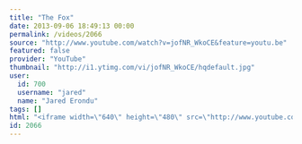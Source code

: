 ```yaml
---
title: "The Fox"
date: 2013-09-06 18:49:13 00:00
permalink: /videos/2066
source: "http://www.youtube.com/watch?v=jofNR_WkoCE&feature=youtu.be"
featured: false
provider: "YouTube"
thumbnail: "http://i1.ytimg.com/vi/jofNR_WkoCE/hqdefault.jpg"
user:
  id: 700
  username: "jared"
  name: "Jared Erondu"
tags: []
html: "<iframe width=\"640\" height=\"480\" src=\"http://www.youtube.com/embed/jofNR_WkoCE?wmode=transparent&feature=oembed\" frameborder=\"0\" allowfullscreen></iframe>"
id: 2066
---
```


